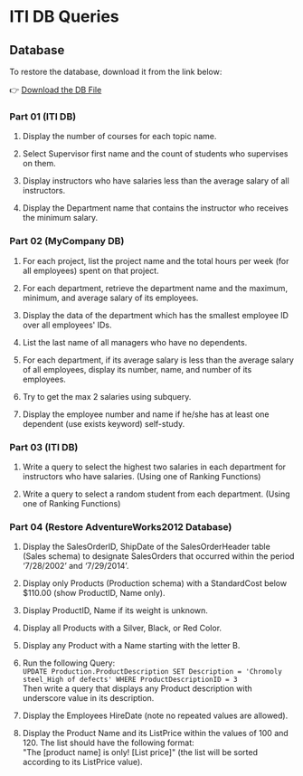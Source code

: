 # ITI DB Queries
## Database

To restore the database, download it from the link below:

👉 [Download the DB File](https://drive.google.com/file/d/1lQigj3HhHY_fZKTNVFNQDLc-_v2i02jB/view?usp=sharing)


### Part 01 (ITI DB)

1. Display the number of courses for each topic name.

2. Select Supervisor first name and the count of students who supervises on them.

3. Display instructors who have salaries less than the average salary of all instructors.

4. Display the Department name that contains the instructor who receives the minimum salary.

### Part 02 (MyCompany DB)

1. For each project, list the project name and the total hours per week (for all employees) spent on that project.

2. For each department, retrieve the department name and the maximum, minimum, and average salary of its employees.

3. Display the data of the department which has the smallest employee ID over all employees' IDs.

4. List the last name of all managers who have no dependents.

5. For each department, if its average salary is less than the average salary of all employees, display its number, name, and number of its employees.

6. Try to get the max 2 salaries using subquery.

7. Display the employee number and name if he/she has at least one dependent (use exists keyword) self-study.

### Part 03 (ITI DB)

1. Write a query to select the highest two salaries in each department for instructors who have salaries. (Using one of Ranking Functions)

2. Write a query to select a random student from each department. (Using one of Ranking Functions)

### Part 04 (Restore AdventureWorks2012 Database)

1. Display the SalesOrderID, ShipDate of the SalesOrderHeader table (Sales schema) to designate SalesOrders that occurred within the period ‘7/28/2002’ and ‘7/29/2014’.

2. Display only Products (Production schema) with a StandardCost below $110.00 (show ProductID, Name only).

3. Display ProductID, Name if its weight is unknown.

4. Display all Products with a Silver, Black, or Red Color.

5. Display any Product with a Name starting with the letter B.

6. Run the following Query:  
   `UPDATE Production.ProductDescription SET Description = 'Chromoly steel_High of defects' WHERE ProductDescriptionID = 3`  
   Then write a query that displays any Product description with underscore value in its description.

7. Display the Employees HireDate (note no repeated values are allowed).

8. Display the Product Name and its ListPrice within the values of 100 and 120. The list should have the following format:  
   "The [product name] is only! [List price]" (the list will be sorted according to its ListPrice value).
